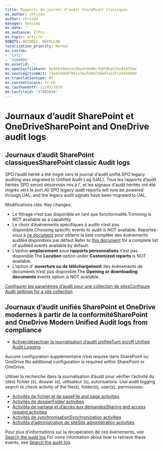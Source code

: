 ```yaml
---
title: Rapports de journal d’audit SharePoint classiques
ms.author: chrisda
author: chrisda
manager: dansimp
ms.date: ''
ms.audience: ITPro
ms.topic: article
ROBOTS: NOINDEX, NOFOLLOW
localization_priority: Normal
ms.custom:
- "1372"
- "3100005"
ms.assetid: ''
ms.openlocfilehash: be95034bea3c58a4fde96cfb0f9ba525e810758e
ms.sourcegitcommit: 24e8248b0f061a76af50bf566d7a13fc24d29d99
ms.translationtype: MT
ms.contentlocale: fr-FR
ms.lasthandoff: 11/05/2019
ms.locfileid: "37992616"
---
```

# <a name="sharepoint-and-onedrive-audit-logs"></a><span data-ttu-id="f11df-102">Journaux d’audit SharePoint et OneDrive</span><span class="sxs-lookup"><span data-stu-id="f11df-102">SharePoint and OneDrive audit logs</span></span>

## <a name="sharepoint-classic-audit-logs"></a><span data-ttu-id="f11df-103">Journaux d’audit SharePoint classiques</span><span class="sxs-lookup"><span data-stu-id="f11df-103">SharePoint classic Audit logs</span></span>

<span data-ttu-id="f11df-104">SPO l’audit hérité a été migré vers le journal d’audit unifié.</span><span class="sxs-lookup"><span data-stu-id="f11df-104">SPO legacy auditing was migrated to Unified Audit Log (UAL).</span></span> <span data-ttu-id="f11df-105">Tous les rapports d’audit hérités SPO seront désormais mis à l', et les signaux d’audit hérités ont été migrés vers le port.</span><span class="sxs-lookup"><span data-stu-id="f11df-105">All SPO legacy audit reports will now be powered through UAL, and the legacy audit signals have been migrated to UAL.</span></span>

<span data-ttu-id="f11df-106">Modifications clés :</span><span class="sxs-lookup"><span data-stu-id="f11df-106">Key changes:</span></span>

* <span data-ttu-id="f11df-107">Le filtrage n’est pas disponible en tant que fonctionnalité.</span><span class="sxs-lookup"><span data-stu-id="f11df-107">Trimming is NOT available as a capability.</span></span>
* <span data-ttu-id="f11df-108">Le choix d’événements spécifiques à auditr n’est pas disponible.</span><span class="sxs-lookup"><span data-stu-id="f11df-108">Choosing specific events to audit is NOT available.</span></span> <span data-ttu-id="f11df-109">Reportez-vous à [ce document](https://docs.microsoft.com/office365/securitycompliance/search-the-audit-log-in-security-and-compliance) pour obtenir la liste complète des événements audités disponibles par défaut.</span><span class="sxs-lookup"><span data-stu-id="f11df-109">Refer to [this document](https://docs.microsoft.com/office365/securitycompliance/search-the-audit-log-in-security-and-compliance) for a complete list of audited events available by default.</span></span>
* <span data-ttu-id="f11df-110">L’option **emplacement** sous **rapports personnalisés** n’est pas disponible.</span><span class="sxs-lookup"><span data-stu-id="f11df-110">The **Location** option under **Customized reports** is NOT available.</span></span>
* <span data-ttu-id="f11df-111">L’option d' **ouverture ou de téléchargement** des événements de documents n’est pas disponible.</span><span class="sxs-lookup"><span data-stu-id="f11df-111">The **Opening or downloading documents** events option is NOT available.</span></span>

[<span data-ttu-id="f11df-112">Configurer les paramètres d’audit pour une collection de sites</span><span class="sxs-lookup"><span data-stu-id="f11df-112">Configure Audit settings for a site collection</span></span>](https://support.office.com/article/Configure-audit-settings-for-a-site-collection-A9920C97-38C0-44F2-8BCB-4CF1E2AE22D2)

## <a name="sharepoint-and-onedrive-modern-unified-audit-logs-from-compliance"></a><span data-ttu-id="f11df-113">Journaux d’audit unifiés SharePoint et OneDrive modernes à partir de la conformité</span><span class="sxs-lookup"><span data-stu-id="f11df-113">SharePoint and OneDrive Modern Unified Audit logs from compliance</span></span>

* [<span data-ttu-id="f11df-114">Activer/désactiver la journalisation d’audit unifiée</span><span class="sxs-lookup"><span data-stu-id="f11df-114">Turn on/off Unified Audit Logging</span></span>](https://docs.microsoft.com/office365/securitycompliance/turn-audit-log-search-on-or-off) 

<span data-ttu-id="f11df-115">Aucune configuration supplémentaire n’est requise dans SharePoint ou OneDrive.</span><span class="sxs-lookup"><span data-stu-id="f11df-115">No additional configuration is required within SharePoint or OneDrive.</span></span>

<span data-ttu-id="f11df-116">Utiliser la recherche dans la journalisation d’audit pour vérifier l’activité du (des) fichier (s), dossier (s), utilisateur (s), autorisations :</span><span class="sxs-lookup"><span data-stu-id="f11df-116">Use audit logging search to check activity of the file(s), folder(s), user(s), permissions:</span></span>

* [<span data-ttu-id="f11df-117">Activités de fichier et de page</span><span class="sxs-lookup"><span data-stu-id="f11df-117">File and page activities</span></span>](https://docs.microsoft.com/office365/securitycompliance/search-the-audit-log-in-security-and-compliance)
* [<span data-ttu-id="f11df-118">Activités de dossier</span><span class="sxs-lookup"><span data-stu-id="f11df-118">Folder activities</span></span>](https://docs.microsoft.com/office365/securitycompliance/search-the-audit-log-in-security-and-compliance#folder-activities)
* [<span data-ttu-id="f11df-119">Activités de partage et d’accès aux demandes</span><span class="sxs-lookup"><span data-stu-id="f11df-119">Sharing and access request activities</span></span>](https://docs.microsoft.com/office365/securitycompliance/search-the-audit-log-in-security-and-compliance#sharing-and-access-request-activities)
* [<span data-ttu-id="f11df-120">Activités de synchronisation</span><span class="sxs-lookup"><span data-stu-id="f11df-120">Synchronization activities</span></span>](https://docs.microsoft.com/office365/securitycompliance/search-the-audit-log-in-security-and-compliance#synchronization-activities)
* [<span data-ttu-id="f11df-121">Activités d’administration de site</span><span class="sxs-lookup"><span data-stu-id="f11df-121">Site administration activities</span></span>](https://docs.microsoft.com/office365/securitycompliance/search-the-audit-log-in-security-and-compliance#site-administration-activities)

<span data-ttu-id="f11df-122">Pour plus d’informations sur la récupération de ces événements, voir [Search the audit log](https://docs.microsoft.com/office365/securitycompliance/search-the-audit-log-in-security-and-compliance#search-the-audit-log).</span><span class="sxs-lookup"><span data-stu-id="f11df-122">For more information about how to retrieve these events, see [Search the audit log](https://docs.microsoft.com/office365/securitycompliance/search-the-audit-log-in-security-and-compliance#search-the-audit-log).</span></span>
